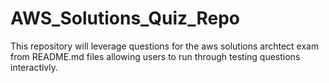 # AWS_Solutions_Quiz_Repo
This repository will leverage questions for the aws solutions archtect exam from README.md files allowing users to run through testing questions interactivly.
